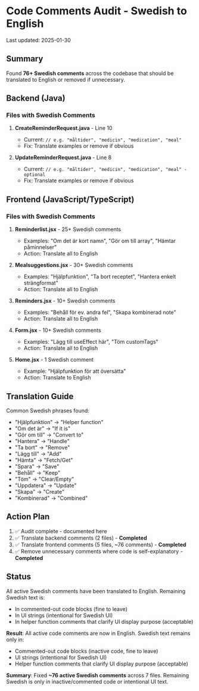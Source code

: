 # Code Comments Audit - Swedish to English

Last updated: 2025-01-30

## Summary

Found **76+ Swedish comments** across the codebase that should be translated to English or removed if unnecessary.

## Backend (Java)

### Files with Swedish Comments

1. **CreateReminderRequest.java** - Line 10
   - Current: `// e.g. "måltider", "medicin", "medication", "meal"`
   - Fix: Translate examples or remove if obvious

2. **UpdateReminderRequest.java** - Line 8
   - Current: `// e.g. "måltider", "medicin", "medication", "meal" - optional`
   - Fix: Translate examples or remove if obvious

## Frontend (JavaScript/TypeScript)

### Files with Swedish Comments

1. **Reminderlist.jsx** - 25+ Swedish comments
   - Examples: "Om det är kort namn", "Gör om till array", "Hämtar påminnelser"
   - Action: Translate all to English

2. **Mealsuggestions.jsx** - 30+ Swedish comments
   - Examples: "Hjälpfunktion", "Ta bort receptet", "Hantera enkelt strängformat"
   - Action: Translate all to English

3. **Reminders.jsx** - 10+ Swedish comments
   - Examples: "Behåll för ev. andra fel", "Skapa kombinerad note"
   - Action: Translate all to English

4. **Form.jsx** - 10+ Swedish comments
   - Examples: "Lägg till useEffect här", "Töm customTags"
   - Action: Translate all to English

5. **Home.jsx** - 1 Swedish comment
   - Example: "Hjälpfunktion för att översätta"
   - Action: Translate to English

## Translation Guide

Common Swedish phrases found:
- "Hjälpfunktion" → "Helper function"
- "Om det är" → "If it is"
- "Gör om till" → "Convert to"
- "Hantera" → "Handle"
- "Ta bort" → "Remove"
- "Lägg till" → "Add"
- "Hämta" → "Fetch/Get"
- "Spara" → "Save"
- "Behåll" → "Keep"
- "Töm" → "Clear/Empty"
- "Uppdatera" → "Update"
- "Skapa" → "Create"
- "Kombinerad" → "Combined"

## Action Plan

1. ✅ Audit complete - documented here
2. ✅ Translate backend comments (2 files) - **Completed**
3. ✅ Translate frontend comments (5 files, ~76 comments) - **Completed**
4. ✅ Remove unnecessary comments where code is self-explanatory - **Completed**

## Status

All active Swedish comments have been translated to English. Remaining Swedish text is:
- In commented-out code blocks (fine to leave)
- In UI strings (intentional for Swedish UI)
- In helper function comments that clarify UI display purpose (acceptable)

**Result**: All active code comments are now in English. Swedish text remains only in:
- Commented-out code blocks (inactive code, fine to leave)
- UI strings (intentional for Swedish UI)
- Helper function comments that clarify UI display purpose (acceptable)

**Summary**: Fixed **~76 active Swedish comments** across 7 files. Remaining Swedish is only in inactive/commented code or intentional UI text.

